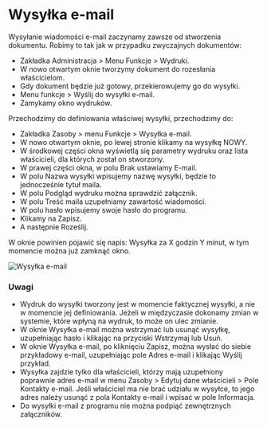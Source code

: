 # Wysyłka e-mail

Wysyłanie wiadomości e-mail zaczynamy zawsze od stworzenia dokumentu. Robimy to tak jak w przypadku zwyczajnych dokumentów:

- Zakładka Administracja > Menu Funkcje > Wydruki.
- W nowo otwartym oknie tworzymy dokument do rozesłania właścicielom.
- Gdy dokument będzie już gotowy, przekierowujemy go do wysyłki.
- Menu funkcje > Wyślij do wysyłki e-mail.
- Zamykamy okno wydruków.

Przechodzimy do definiowania właściwej wysyłki, przechodzimy do:

- Zakładka Zasoby > menu Funkcje > Wysyłka e-mail.
- W nowo otwartym oknie, po lewej stronie klikamy na wysyłkę NOWY.
- W środkowej części okna wyświetlą się parametry wydruku oraz lista właścicieli, dla których został on stworzony.
- W prawej części okna, w polu Brak ustawiamy E-mail.
- W polu Nazwa wysyłki wpisujemy nazwę wysyłki, będzie to jednocześnie tytuł maila.
- W polu Podgląd wydruku można sprawdzić załącznik.
- W polu Treść maila uzupełniamy zawartość wiadomości.
- W polu hasło wpisujemy swoje hasło do programu.
- Klikamy na Zapisz.
- A następnie Roześlij.

W oknie powinien pojawić się napis: Wysyłka za X godzin Y minut, w tym momencie można już zamknąć okno.

![Wysyłka e-mail](wysylkaemail.gif)

### Uwagi

- Wydruk do wysyłki tworzony jest w momencie faktycznej wysyłki, a nie w momencie jej definiowania. Jeżeli w międzyczasie dokonamy zmian w systemie, które wpłyną na wydruk, to może on ulec zmianie.
- W oknie Wysyłka e-mail można wstrzymać lub usunąć wysyłkę, uzupełniając hasło i klikając na przyciski Wstrzymaj lub Usuń.
- W oknie Wysyłka e-mail, po kliknięciu Zapisz, można wysłać do siebie przykładowy e-mail, uzupełniając pole Adres e-mail i klikając Wyślij przykład.
- Wysyłka zajdzie tylko dla właścicieli, którzy mają uzupełniony poprawnie adres e-mail w menu Zasoby > Edytuj dane właścicieli > Pole Kontakty e-mail. Jeśli właściciel ma nie brać udziału w wysyłce, to jego adres należy usunąć z pola Kontakty e-mail i wpisać w pole Informacja.
- Do wysyłki e-mail z programu nie można podpiąć zewnętrznych załączników.